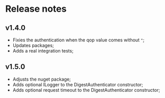 # Release notes

## v1.4.0

- Fixies the authentication when the qop value comes without `"`;
- Updates packages;
- Adds a real integration tests;

## v1.5.0

- Adjusts the nuget package; 
- Adds optional ILogger to the DigestAuthenticator constructor;
- Adds optional request timeout to the DigestAuthenticator constructor;